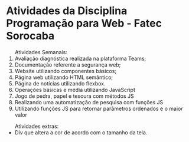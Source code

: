 <h1>Atividades da Disciplina Programação para Web - Fatec Sorocaba</h1>
<table>
  <ol>
    Atividades Semanais:
    <li>Avaliação diagnóstica realizada na plataforma Teams;</li>
    <li>Documentação referente a segurança web;</li>
    <li>Website utilizando componentes básicos;</li>
    <li>Página web utilizando HTML semântico;</li>
    <li>Página de notícias utilizando flexbox.</li>
    <li>Operações básicas e média utilizando JavaScript</li>
  <li>Jogo de pedra, papel e tesoura com métodos JS</li>
  <li>Realizando uma automatização de pesquisa com funções JS</li>
  <li>Utilizando funções JS para retornar parâmetros ordenados e o maior valor</li>
</ol>
  <ul>
  Atividades extras:
  <li>Div que altera a cor de acordo com o tamanho da tela.</li>
  </ul>
</table>

